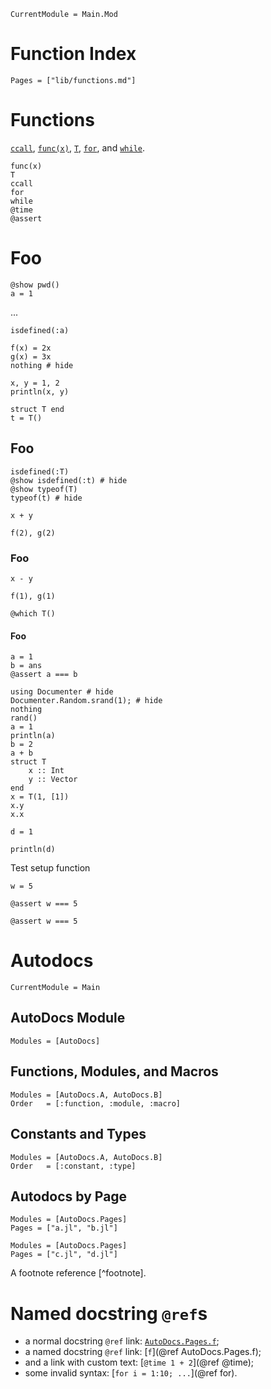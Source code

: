 
```@meta
CurrentModule = Main.Mod
```

# Function Index

```@index
Pages = ["lib/functions.md"]
```

# Functions

[`ccall`](@ref), [`func(x)`](@ref), [`T`](@ref), [`for`](@ref), and [`while`](@ref).

```@docs
func(x)
T
ccall
for
while
@time
@assert
```

# Foo

```@example
@show pwd()
a = 1
```

...

```@example
isdefined(:a)
```

```@example 1
f(x) = 2x
g(x) = 3x
nothing # hide
```

```@example 2
x, y = 1, 2
println(x, y)
```

```@example 3
struct T end
t = T()
```

## Foo

```@example 3
isdefined(:T)
@show isdefined(:t) # hide
@show typeof(T)
typeof(t) # hide
```

```@example 2
x + y
```

```@example 1
f(2), g(2)
```

### Foo

```@example 2
x - y
```

```@example 1
f(1), g(1)
```

```@example 3
@which T()
```

#### Foo

```@example
a = 1
b = ans
@assert a === b
```

```@repl
using Documenter # hide
Documenter.Random.srand(1); # hide
nothing
rand()
a = 1
println(a)
b = 2
a + b
struct T
    x :: Int
    y :: Vector
end
x = T(1, [1])
x.y
x.x
```

```@repl 1
d = 1
```

```@repl 1
println(d)
```

Test setup function

```@setup testsetup
w = 5
```

```@example testsetup
@assert w === 5
```

```@repl testsetup
@assert w === 5
```

# Autodocs

```@meta
CurrentModule = Main
```

## AutoDocs Module

```@autodocs
Modules = [AutoDocs]
```

## Functions, Modules, and Macros

```@autodocs
Modules = [AutoDocs.A, AutoDocs.B]
Order   = [:function, :module, :macro]
```

## Constants and Types

```@autodocs
Modules = [AutoDocs.A, AutoDocs.B]
Order   = [:constant, :type]
```

## Autodocs by Page

```@autodocs
Modules = [AutoDocs.Pages]
Pages = ["a.jl", "b.jl"]
```

```@autodocs
Modules = [AutoDocs.Pages]
Pages = ["c.jl", "d.jl"]
```

A footnote reference [^footnote].

# Named docstring `@ref`s

  * a normal docstring `@ref` link: [`AutoDocs.Pages.f`](@ref);
  * a named docstring `@ref` link: [`f`](@ref AutoDocs.Pages.f);
  * and a link with custom text: [`@time 1 + 2`](@ref @time);
  * some invalid syntax: [`for i = 1:10; ...`](@ref for).
